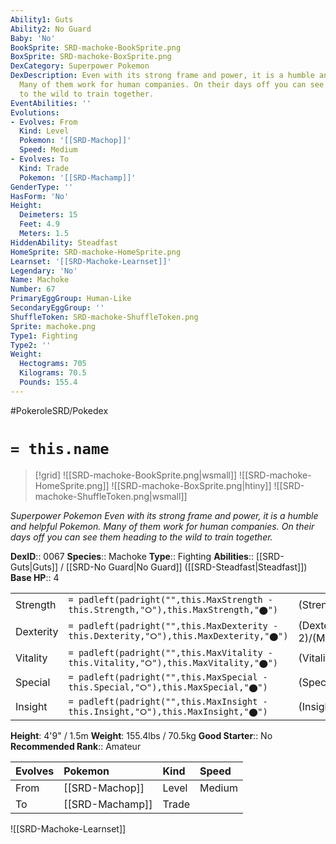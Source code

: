 ```yaml
---
Ability1: Guts
Ability2: No Guard
Baby: 'No'
BookSprite: SRD-machoke-BookSprite.png
BoxSprite: SRD-machoke-BoxSprite.png
DexCategory: Superpower Pokemon
DexDescription: Even with its strong frame and power, it is a humble and helpful Pokemon.
  Many of them work for human companies. On their days off you can see them heading
  to the wild to train together.
EventAbilities: ''
Evolutions:
- Evolves: From
  Kind: Level
  Pokemon: '[[SRD-Machop]]'
  Speed: Medium
- Evolves: To
  Kind: Trade
  Pokemon: '[[SRD-Machamp]]'
GenderType: ''
HasForm: 'No'
Height:
  Deimeters: 15
  Feet: 4.9
  Meters: 1.5
HiddenAbility: Steadfast
HomeSprite: SRD-machoke-HomeSprite.png
Learnset: '[[SRD-Machoke-Learnset]]'
Legendary: 'No'
Name: Machoke
Number: 67
PrimaryEggGroup: Human-Like
SecondaryEggGroup: ''
ShuffleToken: SRD-machoke-ShuffleToken.png
Sprite: machoke.png
Type1: Fighting
Type2: ''
Weight:
  Hectograms: 705
  Kilograms: 70.5
  Pounds: 155.4
---
```


#PokeroleSRD/Pokedex

# `= this.name`

> [!grid]
> ![[SRD-machoke-BookSprite.png|wsmall]]
> ![[SRD-machoke-HomeSprite.png]]
> ![[SRD-machoke-BoxSprite.png|htiny]]
> ![[SRD-machoke-ShuffleToken.png|wsmall]]


*Superpower Pokemon*
*Even with its strong frame and power, it is a humble and helpful Pokemon. Many of them work for human companies. On their days off you can see them heading to the wild to train together.*

**DexID**:: 0067
**Species**:: Machoke
**Type**:: Fighting
**Abilities**:: [[SRD-Guts|Guts]] / [[SRD-No Guard|No Guard]] ([[SRD-Steadfast|Steadfast]])
**Base HP**:: 4

|           |                                                                                        |                                          |
| --------- | -------------------------------------------------------------------------------------- | ---------------------------------------- |
| Strength  | `= padleft(padright("",this.MaxStrength - this.Strength,"⭘"),this.MaxStrength,"⬤")`    | (Strength::3)/(MaxStrength::6)   |
| Dexterity | `= padleft(padright("",this.MaxDexterity - this.Dexterity,"⭘"),this.MaxDexterity,"⬤")` | (Dexterity:: 2)/(MaxDexterity::4) |
| Vitality  | `= padleft(padright("",this.MaxVitality - this.Vitality,"⭘"),this.MaxVitality,"⬤")`    | (Vitality::2)/(MaxVitality::5)   |
| Special   | `= padleft(padright("",this.MaxSpecial - this.Special,"⭘"),this.MaxSpecial,"⬤")`       | (Special::2)/(MaxSpecial::4)     |
| Insight   | `= padleft(padright("",this.MaxInsight - this.Insight,"⭘"),this.MaxInsight,"⬤")`       | (Insight::2)/(MaxInsight::4)     |

**Height**: 4'9" / 1.5m
**Weight**: 155.4lbs / 70.5kg
**Good Starter**:: No
**Recommended Rank**:: Amateur

| Evolves   | Pokemon         | Kind   | Speed   |
|:----------|:----------------|:-------|:--------|
| From      | [[SRD-Machop]]  | Level  | Medium  |
| To        | [[SRD-Machamp]] | Trade  |         |

![[SRD-Machoke-Learnset]]